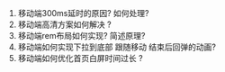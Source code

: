 1. 移动端300ms延时的原因? 如何处理? 
2. 移动端高清方案如何解决 ?
3. 移动端rem布局如何实现? 简述原理?
4. 移动端如何实现下拉到底部 跟随移动 结束后回弹的动画?
5. 移动端如何优化首页白屏时间过长 ? 

 